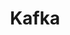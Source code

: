 ---
title: Kafka
description: Apache Kafka is an open-source distributed event streaming platform used by thousands of companies for high-performance data pipelines, streaming analytics, data integration, and mission-critical applications.
image:

# Badge style
style:
    background: "#2a9d8f"
    color: "#fff"
---